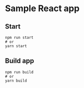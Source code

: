 # Sample React app


## Start

```console
npm run start
# or
yarn start
```

## Build app

```console
npm run build
# or
yarn build
```

